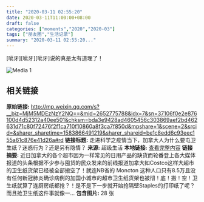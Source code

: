 ```yaml
---
title: "2020-03-11 02:55:20"
date: 2020-03-11T11:00:00+08:00
draft: false
categories: ["moments","2020","2020-03"]
tags: ["朋友圈","生活记录"]
summary: "2020-03-11 02:55:20..."
---
```


[呲牙][呲牙][呲牙]说的真是太有道理了！

![Media 1](/Moments/photos/2020-03-11/202003110255200.jpg)

## 相关链接

**原始链接:** http://mp.weixin.qq.com/s?__biz=MjM5MDEzNzY2NQ==&mid=2652775788&idx=7&sn=37106f0e2e876100d4d52312a40ee501&chksm=bda3e9428ad4605456c303869aef2bd462631d71c80f72476f2f1ca710f10860a8f3ca7f850d&mpshare=1&scene=2&srcid=&sharer_sharetime=1583866491219&sharer_shareid=be1c8edd6c93eec155a61c876e41d26a#rd
**链接标题:** 走进科学之疫情当下，加拿大人为什么要屯卫生纸？迷惑行为？还是另有隐情？
**来源:** 超级生活
**本地链接:** [查看完整内容](/link_content/2020/03/2020-03-11-1/link_content/)
**链接摘要:** 近日加拿大的各个超市因为一样常见的日用产品的缺货而轮番登上各大媒体报道的头条根据不少参与囤货的民众发来的前线报道加拿大如Costco这样大超市的卫生纸货架已经被全部搬空了！就连NB省的 Moncton 这种人口只有8.5万且没有任何新冠肺炎确诊病例的加国小城市的超市卫生纸货架也被彻！底！搬！空！卫生纸就算了连厨房纸都抢？！是不是下一步就开始抢隔壁Staples的打印纸了呢？而且抢卫生纸这件事就像一...
**包含图片:** 28 张

